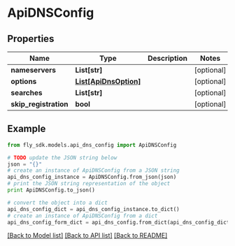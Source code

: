 # ApiDNSConfig


## Properties

Name | Type | Description | Notes
------------ | ------------- | ------------- | -------------
**nameservers** | **List[str]** |  | [optional] 
**options** | [**List[ApiDnsOption]**](ApiDnsOption.md) |  | [optional] 
**searches** | **List[str]** |  | [optional] 
**skip_registration** | **bool** |  | [optional] 

## Example

```python
from fly_sdk.models.api_dns_config import ApiDNSConfig

# TODO update the JSON string below
json = "{}"
# create an instance of ApiDNSConfig from a JSON string
api_dns_config_instance = ApiDNSConfig.from_json(json)
# print the JSON string representation of the object
print ApiDNSConfig.to_json()

# convert the object into a dict
api_dns_config_dict = api_dns_config_instance.to_dict()
# create an instance of ApiDNSConfig from a dict
api_dns_config_form_dict = api_dns_config.from_dict(api_dns_config_dict)
```
[[Back to Model list]](../README.md#documentation-for-models) [[Back to API list]](../README.md#documentation-for-api-endpoints) [[Back to README]](../README.md)



